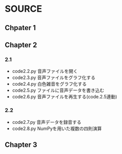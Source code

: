 # SOURCE

## Chpater 1

## Chapter 2

### 2.1

- code2.2.py 音声ファイルを開く
- code2.3.py 音声ファイルをグラフ化する
- code2.4.py 白色雑音をグラフ化する
- code2.5.py ファイルに音声データを書き込む
- code2.6.py 音声ファイルを再生する(code.2.5連動)

### 2.2

- code2.7.py 音声データを録音する
- code2.8.py NumPyを用いた複数の四則演算

## Chapter 3
